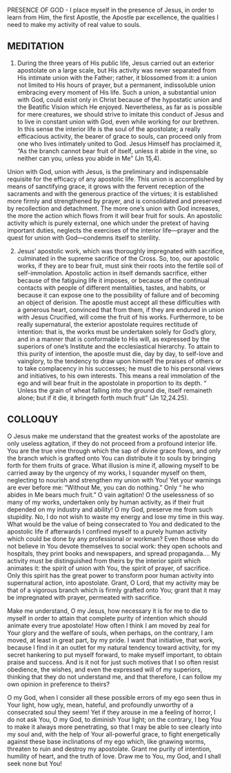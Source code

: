 PRESENCE OF GOD - I place myself in the presence of Jesus, in order to learn from Him, the first Apostle, the Apostle par excellence, the qualities I need to make my activity of real value to souls.

## MEDITATION

1. During the three years of His public life, Jesus carried out an exterior apostolate on a large scale, but His activity was never separated from His intimate union with the Father; rather, it blossomed from it: a union not limited to His hours of prayer, but a permanent, indissoluble union embracing every moment of His life. Such a union, a substantial union with God, could exist only in Christ because of the hypostatic union and the Beatific Vision which He enjoyed. Nevertheless, as far as is possible for mere creatures, we should strive to imitate this conduct of Jesus and to live in constant union with God, even while working for our brethren. In this sense the interior life is the soul of the apostolate; a really efficacious activity, the bearer of grace to souls, can proceed only from one who lives intimately united to God. Jesus Himself has proclaimed it, “As the branch cannot bear fruit of itself, unless it abide in the vine, so neither can you, unless you abide in Me” (Jn 15,4).

Union with God, union with Jesus, is the preliminary and indispensable requisite for the efficacy of any apostolic life. This union is accomplished by means of sanctifying grace, it grows with the fervent reception of the sacraments and with the generous practice of the virtues; it is established more firmly and strengthened by prayer, and is consolidated and preserved by recollection and detachment. The more one’s union with God increases, the more the action which flows from it will bear fruit for souls. An apostolic activity which is purely external, one which under the pretext of having important duties, neglects the exercises of the interior life—prayer and the quest for union with God—condemns itself to sterility. 


2. Jesus’ apostolic work, which was thoroughly impregnated with sacrifice, culminated in the supreme sacrifice of the Cross. So, too, our apostolic works, if they are to bear fruit, must sink their roots into the fertile soil of self-immolation. Apostolic action in itself demands sacrifice, either because of the fatiguing life it imposes, or because of the continual contacts with people of different mentalities, tastes, and habits, or because it can expose one to the possibility of failure and of becoming an object of derision. The apostle must accept all these difficulties with a generous heart, convinced that from them, if they are endured in union with Jesus Crucified, will come the fruit of his works. Furthermore, to be really supernatural, the exterior apostolate requires rectitude of intention: that is, the works must be undertaken solely for God’s glory, and in a manner that is conformable to His will, as expressed by the superiors of one’s Institute and the ecclesiastical hierarchy. To attain to this purity of intention, the apostle must die, day by day, to self-love and vainglory, to the tendency to draw upon himself the praises of others or to take complacency in his successes; he must die to his personal views and initiatives, to his own interests. This means a real immolation of the ego and will bear fruit in the apostolate in proportion to its depth. “ Unless the grain of wheat falling into the ground die, itself remaineth alone; but if it die, it bringeth forth much fruit” (Jn 12,24.25). 

## COLLOQUY

O Jesus make me understand that the greatest works of the apostolate are only useless agitation, if they do not proceed from a profound interior life. You are the true vine through which the sap of divine grace flows, and only the branch which is grafted onto You can distribute it to souls by bringing forth for them fruits of grace. What illusion is mine if, allowing myself to be carried away by the urgency of my works, I squander myself on them, neglecting to nourish and strengthen my union with You! Yet your warnings are ever before me: “Without Me, you can do nothing.” Only “ he who abides in Me bears much fruit.” O vain agitation! O the uselessness of so many of my works, undertaken only by human activity, as if their fruit depended on my industry and ability! O my God, preserve me from such stupidity. No, I do not wish to waste my energy and lose my time in this way. What would be the value of being consecrated to You and dedicated to the apostolic life if afterwards I confined myself to a purely human activity which could be done by any professional or workman? Even those who do not believe in You devote themselves to social work: they open schools and hospitals, they print books and newspapers, and spread propaganda.... My activity must be distinguished from theirs by the interior spirit which animates it: the spirit of union with You, the spirit of prayer, of sacrifice. Only this spirit has the great power to transform poor human activity into supernatural action, into apostolate. Grant, O Lord, that my activity may be that of a vigorous branch which is firmly grafted onto You; grant that it may be impregnated with prayer, permeated with sacrifice. 

Make me understand, O my Jesus, how necessary it is for me to die to myself in order to attain that complete purity of intention which should animate every true apostolate! How often I think I am moved by zeal for Your glory and the welfare of souls, when perhaps, on the contrary, I am moved, at least in great part, by my pride. I want that initiative, that work, because I find in it an outlet for my natural tendency toward activity, for my secret hankering to put myself forward, to make myself important, to obtain praise and success. And is it not for just such motives that I so often resist obedience, the wishes, and even the expressed will of my superiors, thinking that they do not understand me, and that therefore, I can follow my own opinion in preference to theirs? 

O my God, when I consider all these possible errors of my ego seen thus in Your light, how ugly, mean, hateful, and profoundly unworthy of a consecrated soul they seem! Yet if they arouse in me a feeling of horror, I do not ask You, O my God, to diminish Your light; on the contrary, I beg You to make it always more penetrating, so that I may be able to see clearly into my soul and, with the help of Your all-powerful grace, to fight energetically against these base inclinations of my ego which, like gnawing worms, threaten to ruin and destroy my apostolate. Grant me purity of intention, humility of heart, and the truth of love. Draw me to You, my God, and I shall seek none but You!